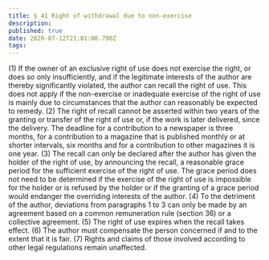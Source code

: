 ```yaml
---
title: § 41 Right of withdrawal due to non-exercise
description: 
published: true
date: 2020-07-12T21:01:06.790Z
tags: 
---
```


(1) If the owner of an exclusive right of use does not exercise the right, or does so only insufficiently, and if the legitimate interests of the author are thereby significantly violated, the author can recall the right of use. This does not apply if the non-exercise or inadequate exercise of the right of use is mainly due to circumstances that the author can reasonably be expected to remedy.
(2) The right of recall cannot be asserted within two years of the granting or transfer of the right of use or, if the work is later delivered, since the delivery. The deadline for a contribution to a newspaper is three months, for a contribution to a magazine that is published monthly or at shorter intervals, six months and for a contribution to other magazines it is one year.
(3) The recall can only be declared after the author has given the holder of the right of use, by announcing the recall, a reasonable grace period for the sufficient exercise of the right of use. The grace period does not need to be determined if the exercise of the right of use is impossible for the holder or is refused by the holder or if the granting of a grace period would endanger the overriding interests of the author.
(4) To the detriment of the author, deviations from paragraphs 1 to 3 can only be made by an agreement based on a common remuneration rule (section 36) or a collective agreement.
(5) The right of use expires when the recall takes effect.
(6) The author must compensate the person concerned if and to the extent that it is fair.
(7) Rights and claims of those involved according to other legal regulations remain unaffected.